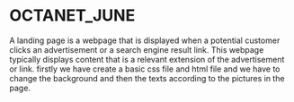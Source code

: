 # OCTANET_JUNE
A landing page is a webpage that is displayed when a potential customer clicks an advertisement or a search engine result link. This webpage typically displays content that is a relevant extension of the advertisement or link.
firstly we have create a basic css file and html file and we have to change the background and then the texts according to the pictures in the page.
